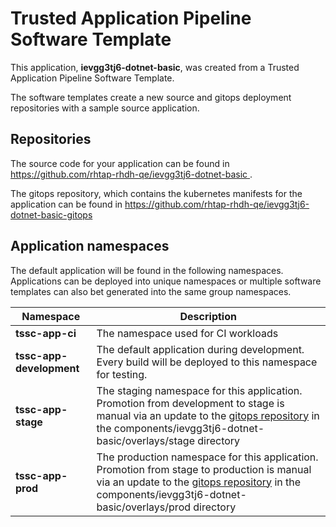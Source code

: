 # Trusted Application Pipeline Software Template

This application, **ievgg3tj6-dotnet-basic**, was created from a Trusted Application Pipeline Software Template.

The software templates create a new source and gitops deployment repositories with a sample source application. 

## Repositories

The source code for your application can be found in [https://github.com/rhtap-rhdh-qe/ievgg3tj6-dotnet-basic ](https://github.com/rhtap-rhdh-qe/ievgg3tj6-dotnet-basic ).
 
The gitops repository, which contains the kubernetes manifests for the application can be found in 
[https://github.com/rhtap-rhdh-qe/ievgg3tj6-dotnet-basic-gitops ](https://github.com/rhtap-rhdh-qe/ievgg3tj6-dotnet-basic-gitops ) 

## Application namespaces 

The default application will be found in the following namespaces. Applications can be deployed into unique namespaces or multiple software templates can also bet generated into the same group namespaces.  

|  Namespace   |  Description   |  
| -------- | -------- |
| **tssc-app-ci** | The namespace used for CI workloads |
| **tssc-app-development** | The default application during development. Every build will be deployed to this namespace for testing. |
| **tssc-app-stage** | The staging namespace for this application. Promotion from development to stage is manual via an update to the [gitops repository](https://github.com/rhtap-rhdh-qe/ievgg3tj6-dotnet-basic-gitops ) in the components/ievgg3tj6-dotnet-basic/overlays/stage directory |
| **tssc-app-prod** | The production namespace for this application. Promotion from stage to production is manual via an update to the [gitops repository](https://github.com/rhtap-rhdh-qe/ievgg3tj6-dotnet-basic-gitops ) in the components/ievgg3tj6-dotnet-basic/overlays/prod directory |